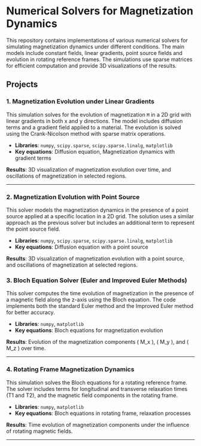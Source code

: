 # Numerical Solvers for Magnetization Dynamics

This repository contains implementations of various numerical solvers for simulating magnetization dynamics under different conditions. The main models include constant fields, linear gradients, point source fields and evolution in rotating reference frames. The simulations use sparse matrices for efficient computation and provide 3D visualizations of the results.

## Projects

### 1. **Magnetization Evolution under Linear Gradients**
   This simulation solves for the evolution of magnetization `M` in a 2D grid with linear gradients in both x and y directions. The model includes diffusion terms and a gradient field applied to a material. The evolution is solved using the Crank-Nicolson method with sparse matrix operations.

   - **Libraries**: `numpy`, `scipy.sparse`, `scipy.sparse.linalg`, `matplotlib`
   - **Key equations**: Diffusion equation, Magnetization dynamics with gradient terms

   **Results**: 3D visualization of magnetization evolution over time, and oscillations of magnetization in selected regions.

---

### 2. **Magnetization Evolution with Point Source**
   This solver models the magnetization dynamics in the presence of a point source applied at a specific location in a 2D grid. The solution uses a similar approach as the previous solver but includes an additional term to represent the point source field.

   - **Libraries**: `numpy`, `scipy.sparse`, `scipy.sparse.linalg`, `matplotlib`
   - **Key equations**: Diffusion equation with a point source

   **Results**: 3D visualization of magnetization evolution with a point source, and oscillations of magnetization at selected regions.

### 3. **Bloch Equation Solver (Euler and Improved Euler Methods)**
   This solver computes the time evolution of magnetization in the presence of a magnetic field along the z-axis using the Bloch equation. The code implements both the standard Euler method and the Improved Euler method for better accuracy.

   - **Libraries**: `numpy`, `matplotlib`
   - **Key equations**: Bloch equations for magnetization evolution
   
   **Results**: Evolution of the magnetization components \( M_x \), \( M_y \), and \( M_z \) over time.

---

### 4. **Rotating Frame Magnetization Dynamics**
   This simulation solves the Bloch equations for a rotating reference frame. The solver includes terms for longitudinal and transverse relaxation times (T1 and T2), and the magnetic field components in the rotating frame.

   - **Libraries**: `numpy`, `matplotlib`
   - **Key equations**: Bloch equations in rotating frame, relaxation processes

   **Results**: Time evolution of magnetization components under the influence of rotating magnetic fields.

---
